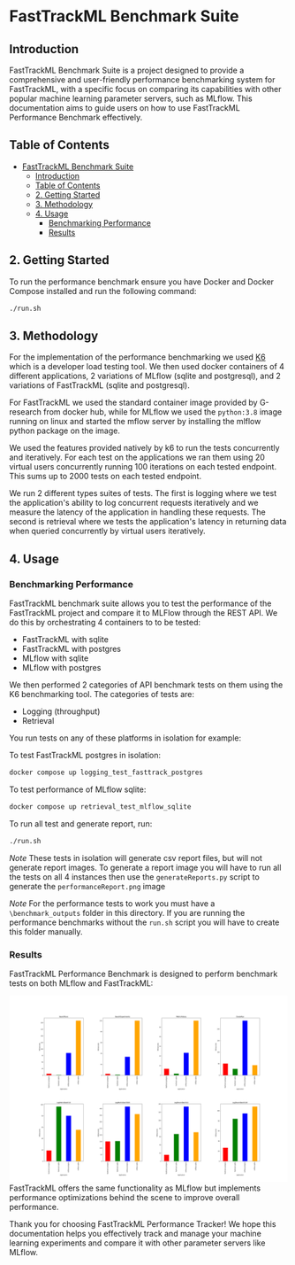 # FastTrackML Benchmark Suite

## Introduction

FastTrackML Benchmark Suite is a project designed to provide a
comprehensive and user-friendly performance benchmarking system for
FastTrackML, with a specific focus on comparing its capabilities with
other popular machine learning parameter servers, such as MLflow. This
documentation aims to guide users on how to use FastTrackML
Performance Benchmark effectively.

## Table of Contents

- [FastTrackML Benchmark Suite](#fasttrackml-benchmark-suite)
  - [Introduction](#introduction)
  - [Table of Contents](#table-of-contents)
  - [2. Getting Started ](#2-getting-started-)
  - [3. Methodology](#3-methodology)
  - [4. Usage ](#4-usage-)
    - [Benchmarking Performance ](#benchmarking-performance-)
    - [Results ](#results-)


## 2. Getting Started <a name="getting-started"></a>

To run the performance benchmark ensure you have Docker and Docker
Compose installed and run the following command:

```bash
./run.sh
```

## 3. Methodology
For the implementation of the performance benchmarking we used
[K6](https://k6.io) which is a developer load testing tool. We then
used docker containers of 4 different applications, 2 variations of
MLflow (sqlite and postgresql), and 2 variations of FastTrackML
(sqlite and postgresql).

For FastTrackML we used the standard container image provided by
G-research from docker hub, while for MLflow we used the `python:3.8`
image running on linux and started the mflow server by installing the
mlflow python package on the image.

We used the features provided natively by k6 to run the tests
concurrently and iteratively. For each test on the applications we ran
them using 20 virtual users concurrently running 100 iterations on
each tested endpoint. This sums up to 2000 tests on each tested
endpoint.

We run 2 different types suites of tests. The first is logging where
we test the application's ability to log concurrent requests
iteratively and we measure the latency of the application in handling
these requests. The second is retrieval where we tests the
application's latency in returning data when queried concurrently by
virtual users iteratively.

## 4. Usage <a name="usage"></a>

### Benchmarking Performance <a name="benchmarking-performance"></a>

FastTrackML benchmark suite allows you to test the performance of the
FastTrackML project and compare it to MLFlow through the REST API. We
do this by orchestrating 4 containers to to be tested:
- FastTrackML with sqlite
- FastTrackML with postgres
- MLflow with sqlite
- MLflow with postgres

We then performed 2 categories of API benchmark tests on them using
the K6 benchmarking tool. The categories of tests are:
- Logging (throughput)
- Retrieval

You run tests on any of these platforms in isolation for example:

 To test FastTrackML postgres in isolation:

```bash
docker compose up logging_test_fasttrack_postgres
```

 To test performance of MLflow sqlite:

```bash
docker compose up retrieval_test_mlflow_sqlite
```

To run all test and generate report, run:
```bash
./run.sh
```

*Note* These tests in isolation will generate csv report files, but
will not generate report images. To generate a report image you will
have to run all the tests on all 4 instances then use the
`generateReports.py` script to generate the `performanceReport.png`
image

*Note* For the performance tests to work you must have a
`\benchmark_outputs` folder in this directory. If you are running the
performance benchmarks without the `run.sh` script you will have to
create this folder manually.

### Results <a name="comparing-with-mlflow"></a>

FastTrackML Performance Benchmark is designed to perform benchmark
tests on both MLflow and FastTrackML:

![Performance Report](performanceReport.png) FastTrackML offers the
same functionality as MLflow but implements performance optimizations
behind the scene to improve overall performance.


Thank you for choosing FastTrackML Performance Tracker! We hope this
documentation helps you effectively track and manage your machine
learning experiments and compare it with other parameter servers like
MLflow.
